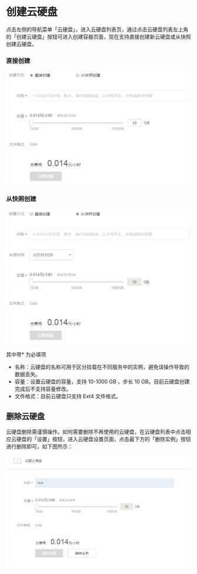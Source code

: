 # 创建云硬盘

点击左侧的导航菜单「云硬盘」，进入云硬盘列表页，通过点击云硬盘列表左上角的「创建云硬盘」按钮可进入创建容器页面，现在支持直接创建新云硬盘或从快照创建云硬盘。


### 直接创建

![](../image/创建云硬盘-直接创建.png)

### 从快照创建

![](../image/创建云硬盘-从快照创建.png)

其中带* 为必填项

* 名称：云硬盘的名称可用于区分挂载在不同服务中的实例，避免误操作导致的数据丢失。
* 容量：设置云硬盘的容量，支持 10-1000 GB ，步长 10 GB。目前云硬盘创建完成后不支持容量修改。
* 文件格式：目前云硬盘只支持 Ext4 文件格式。

## 删除云硬盘

云硬盘删除需谨慎操作。如何需要删除不再使用的云硬盘，在云硬盘列表中点击相应云硬盘的「设置」按钮，进入云硬盘设置页面，点击最下方的「删除实例」按钮进行删除即可，如下图所示：

![](../image/创建云硬盘-删除云硬盘.png)
